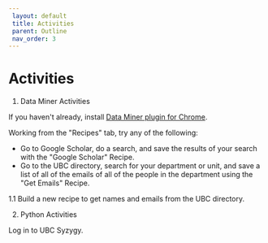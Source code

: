 ```yaml
---
 layout: default
 title: Activities
 parent: Outline
 nav_order: 3
---
```

# Activities

1. Data Miner Activities

If you haven't already, install <a href="https://chrome.google.com/webstore/detail/data-scraper-easy-web-scr/nndknepjnldbdbepjfgmncbggmopgden">Data Miner plugin for Chrome</a>.

Working from the "Recipes" tab, try any of the following:
* Go to Google Scholar, do a search, and save the results of your search with the "Google Scholar" Recipe.
* Go to the UBC directory, search for your department or unit, and save a list of all of the emails of all of the people in the department using the "Get Emails" Recipe.

1.1 Build a new recipe to get names and emails from the UBC directory.


2. Python Activities

Log in to UBC Syzygy.
